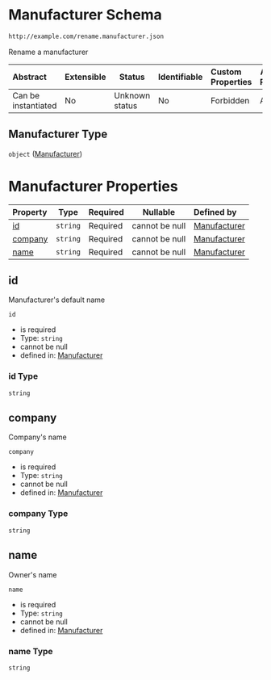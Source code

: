 # Manufacturer Schema

```txt
http://example.com/rename.manufacturer.json
```

Rename a manufacturer


| Abstract            | Extensible | Status         | Identifiable | Custom Properties | Additional Properties | Access Restrictions | Defined In                                                                                       |
| :------------------ | ---------- | -------------- | ------------ | :---------------- | --------------------- | ------------------- | ------------------------------------------------------------------------------------------------ |
| Can be instantiated | No         | Unknown status | No           | Forbidden         | Allowed               | none                | [rename-manufacturer.schema.json](../out/rename-manufacturer.schema.json "open original schema") |

## Manufacturer Type

`object` ([Manufacturer](rename-manufacturer.md))

# Manufacturer Properties

| Property            | Type     | Required | Nullable       | Defined by                                                                                                                       |
| :------------------ | -------- | -------- | -------------- | :------------------------------------------------------------------------------------------------------------------------------- |
| [id](#id)           | `string` | Required | cannot be null | [Manufacturer](rename-manufacturer-properties-id.md "http&#x3A;//example.com/rename.manufacturer.json#/properties/id")           |
| [company](#company) | `string` | Required | cannot be null | [Manufacturer](rename-manufacturer-properties-company.md "http&#x3A;//example.com/rename.manufacturer.json#/properties/company") |
| [name](#name)       | `string` | Required | cannot be null | [Manufacturer](rename-manufacturer-properties-name.md "http&#x3A;//example.com/rename.manufacturer.json#/properties/name")       |

## id

Manufacturer's default name


`id`

-   is required
-   Type: `string`
-   cannot be null
-   defined in: [Manufacturer](rename-manufacturer-properties-id.md "http&#x3A;//example.com/rename.manufacturer.json#/properties/id")

### id Type

`string`

## company

Company's name


`company`

-   is required
-   Type: `string`
-   cannot be null
-   defined in: [Manufacturer](rename-manufacturer-properties-company.md "http&#x3A;//example.com/rename.manufacturer.json#/properties/company")

### company Type

`string`

## name

Owner's name


`name`

-   is required
-   Type: `string`
-   cannot be null
-   defined in: [Manufacturer](rename-manufacturer-properties-name.md "http&#x3A;//example.com/rename.manufacturer.json#/properties/name")

### name Type

`string`
